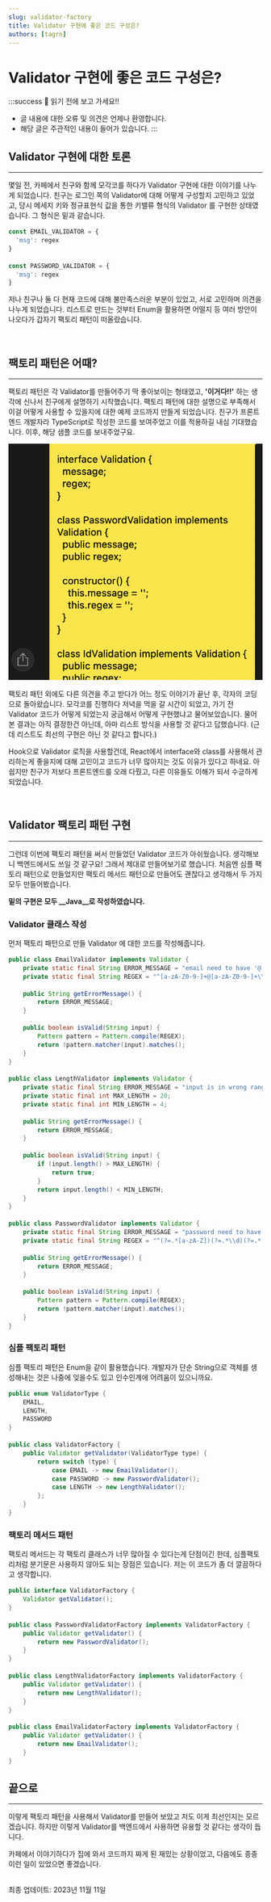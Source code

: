 ```yaml
---
slug: validator-factory
title: Validator 구현에 좋은 코드 구성은?
authors: [tagrn]
---
```


# Validator 구현에 좋은 코드 구성은?

:::success 📌 읽기 전에 보고 가세요!!
- 글 내용에 대한 오류 및 의견은 언제나 환영합니다.
- 해당 글은 주관적인 내용이 들어가 있습니다.
:::

## Validator 구현에 대한 토론

---

몇일 전, 카페에서 친구와 함께 모각코를 하다가 Validator 구현에 대한 이야기를 나누게 되었습니다. 친구는 로그인 쪽의 Validator에 대해 어떻게 구성할지 고민하고 있었고, 당시 메세지 키와 정규표현식 값을 통한 키밸류 형식의 Validator 를 구현한 상태였습니다. 그 형식은 밑과 같습니다.

```ts
const EMAIL_VALIDATOR = {
  'msg': regex
}

const PASSWORD_VALIDATOR = {
  'msg': regex
}
```

<!-- truncate -->

저나 친구나 둘 다 현재 코드에 대해 불만족스러운 부분이 있었고, 서로 고민하며 의견을 나누게 되었습니다. 리스트로 만드는 것부터 Enum을 활용하면 어떨지 등 여러 방안이 나오다가 갑자기 팩토리 패턴이 떠올랐습니다.

<br/>

## 팩토리 패턴은 어때?

---

팩토리 패턴은 각 Validator를 만들어주기 딱 좋아보이는 형태였고, **'이거다!!'** 하는 생각에 신나서 친구에게 설명하기 시작했습니다. 팩토리 패턴에 대한 설명으로 부족해서 이걸 어떻게 사용할 수 있을지에 대한 예제 코드까지 만들게 되었습니다. 친구가 프론트엔드 개발자라 TypeScript로 작성한 코드를 보여주었고 이를 적용하길 내심 기대했습니다. 이후, 해당 샘플 코드를 보내주었구요.

![](image.png)

팩토리 패턴 외에도 다른 의견을 주고 받다가 어느 정도 이야기가 끝난 후, 각자의 코딩으로 돌아왔습니다. 모각코를 진행하다 저녁을 먹을 갈 시간이 되었고, 가기 전 Validator 코드가 어떻게 되었는지 궁금해서 어떻게 구현했냐고 물어보았습니다. 물어본 결과는 아직 결정한건 아닌데, 아마 리스트 방식을 사용할 것 같다고 답했습니다. (근데 리스트도 최선의 구현은 아닌 것 같다고 합니다.)

Hook으로 Validator 로직을 사용할건데, React에서 interface와 class를 사용해서 관리하는게 좋을지에 대해 고민이고 코드가 너무 많아지는 것도 이유가 있다고 하네요. 아쉽지만 친구가 저보다 프론트엔드를 오래 다뤘고, 다른 이유들도 이해가 되서 수긍하게 되었습니다.

<br/>

## Validator 팩토리 패턴 구현

---

그런데 이번에 팩토리 패턴을 써서 만들었던 Validator 코드가 아쉬웠습니다. 생각해보니 백엔드에서도 쓰일 것 같구요! 그래서 제대로 만들어보기로 했습니다. 처음엔 심플 팩토리 패턴으로 만들었지만 팩토리 메서드 패턴으로 만들어도 괜찮다고 생각해서 두 가지 모두 만들어봤습니다.

**밑의 구현은 모두 __Java__로 작성하였습니다.**

### Validator 클래스 작성

먼저 팩토리 패턴으로 만들 Validator 에 대한 코드를 작성해줍니다.

```java
public class EmailValidator implements Validator {
    private static final String ERROR_MESSAGE = "email need to have '@' and address";
    private static final String REGEX = "^[a-zA-Z0-9-]+@[a-zA-Z0-9-]+\\.[a-zA-Z0-9-.]+$";

    public String getErrorMessage() {
        return ERROR_MESSAGE;
    }

    public boolean isValid(String input) {
        Pattern pattern = Pattern.compile(REGEX);
        return !pattern.matcher(input).matches();
    }
}

public class LengthValidator implements Validator {
    private static final String ERROR_MESSAGE = "input is in wrong range";
    private static final int MAX_LENGTH = 20;
    private static final int MIN_LENGTH = 4;

    public String getErrorMessage() {
        return ERROR_MESSAGE;
    }

    public boolean isValid(String input) {
        if (input.length() > MAX_LENGTH) {
            return true;
        }
        return input.length() < MIN_LENGTH;
    }
}

public class PasswordValidator implements Validator {
    private static final String ERROR_MESSAGE = "password need to have 8 or more characters with a mix of letters numbers and symbols";
    private static final String REGEX = "^(?=.*[a-zA-Z])(?=.*\\d)(?=.*[!@#$%^&*()+=<>?/`]).{8,}$";

    public String getErrorMessage() {
        return ERROR_MESSAGE;
    }

    public boolean isValid(String input) {
        Pattern pattern = Pattern.compile(REGEX);
        return !pattern.matcher(input).matches();
    }
}
```

### 심플 팩토리 패턴

심플 팩토리 패턴은 Enum을 같이 활용했습니다. 개발자가 단순 String으로 객체를 생성해내는 것은 나중에 잊을수도 있고 인수인계에 어려움이 있으니까요.

```java
public enum ValidatorType {
    EMAIL,
    LENGTH,
    PASSWORD
}

public class ValidatorFactory {
    public Validator getValidator(ValidatorType type) {
        return switch (type) {
            case EMAIL -> new EmailValidator();
            case PASSWORD -> new PasswordValidator();
            case LENGTH -> new LengthValidator();
        };
    }
}
```

### 팩토리 메서드 패턴

팩토리 메서드는 각 팩토리 클래스가 너무 많아질 수 있다는게 단점이긴 한데, 심플팩토리처럼 분기문은 사용하지 않아도 되는 장점은 있습니다. 저는 이 코드가 좀 더 깔끔하다고 생각합니다.

```java
public interface ValidatorFactory {
    Validator getValidator();
}

public class PasswordValidatorFactory implements ValidatorFactory {
    public Validator getValidator() {
        return new PasswordValidator();
    }
}

public class LengthValidatorFactory implements ValidatorFactory {
    public Validator getValidator() {
        return new LengthValidator();
    }
}

public class EmailValidatorFactory implements ValidatorFactory {
    public Validator getValidator() {
        return new EmailValidator();
    }
}
```

## 끝으로

---

이렇게 팩토리 패턴을 사용해서 Validator를 만들어 보았고 저도 이게 최선인지는 모르겠습니다. 하지만 이렇게 Validator를 백엔드에서 사용하면 유용할 것 같다는 생각이 듭니다.

카페에서 이야기하다가 집에 와서 코드까지 짜게 된 재밌는 상황이었고, 다음에도 종종 이런 일이 있었으면 좋겠습니다.

<br/>

<div style={{"text-align": "right"}}> 최종 업데이트: 2023년 11월 11일 </div>
